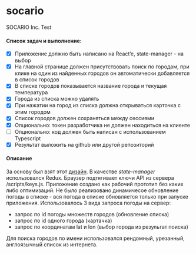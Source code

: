 # socario
SOCARIO Inc. Test

#### Список задач и выполнение:

- [x] Приложение должно быть написано на React’e, state-manager - на выбор
- [x] На главной странице должен присутствовать поиск по городам, при клике на один из найденных городов он автоматически добавляется в список городов
- [x] В списке городов показывается название города и текущая температура
- [x] Города из списка можно удалять
- [x] При нажатии на город из списка должна открываться карточка с этим городом
- [x] Список городов должен сохраняться между сессиями
- [x] Опционально: токен разработчика не должен находиться на клиенте
- [ ] Опционально: код должен быть написан с использованием Typescript
- [x] Результат выложить на github или другой репозиторий

#### Описание

За основу был взят этот [дизайн](https://www.figma.com/file/H5Vlo8RDtFN8l4Mwm26g6y/Minimal-Weather-App). В качестве _state-manager_ использовался Redux. Браузер подтягивает ключи API из сервера /scripts/keys.js. Приложение создано как рабочий прототип без каких либо оптимизаций. Не было реализовано динамичесое обновление погоды в списке - вся погода в списке обновляется только при запуске приложения. Использовалось 3 вида запроса погоды на сервер:
* запрос по id погоды множеств городов (обновление списка)
* запрос по id одного города (картачка)
* запрос по координатам lat и lon (выбор города из результат поиска)

Для поиска городов по имени использовался рендомный, урезанный, англоязычный список из интернета.
